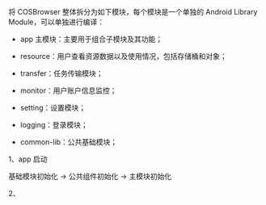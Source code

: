 
将 COSBrowser 整体拆分为如下模块，每个模块是一个单独的 Android Library Module，可以单独进行编译：

- app 主模块：主要用于组合子模块及其功能；

- resource：用户查看资源数据以及使用情况，包括存储桶和对象；
- transfer：任务传输模块；
- monitor：用户账户信息监控；
- setting：设置模块；
- logging：登录模块；

- common-lib：公共基础模块；




1、app 启动

基础模块初始化 -> 公共组件初始化 -> 主模块初始化


2、
